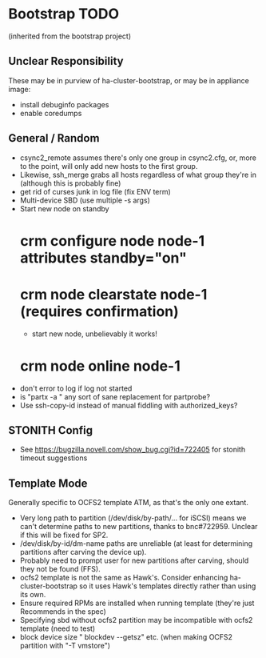# Bootstrap TODO

(inherited from the bootstrap project)

## Unclear Responsibility

These may be in purview of ha-cluster-bootstrap, or may be in appliance image:

* install debuginfo packages
* enable coredumps


## General / Random

* csync2_remote assumes there's only one group in csync2.cfg, or, more to
  the point, will only add new hosts to the first group.
* Likewise, ssh_merge grabs all hosts regardless of what group they're in
  (although this is probably fine)
* get rid of curses junk in log file (fix ENV term)
* Multi-device SBD (use multiple -s args)
* Start new node on standby
  # crm configure node node-1 attributes standby="on" 
  # crm node clearstate node-1  (requires confirmation)
  - start new node, unbelievably it works!
  # crm node online node-1
* don't error to log if log not started
* is "partx -a <device>" any sort of sane replacement for partprobe?
* Use ssh-copy-id instead of manual fiddling with authorized_keys?


## STONITH Config

* See https://bugzilla.novell.com/show_bug.cgi?id=722405 for stonith timeout suggestions


## Template Mode

Generally specific to OCFS2 template ATM, as that's the only one extant.

* Very long path to partition (/dev/disk/by-path/... for iSCSI) means we
  can't determine paths to new partitions, thanks to bnc#722959.  Unclear
  if this will be fixed for SP2.
* /dev/disk/by-id/dm-name paths are unreliable (at least for determining
  partitions after carving the device up).
* Probably need to prompt user for new partitions after carving, should
  they not be found (FFS).
* ocfs2 template is not the same as Hawk's.  Consider enhancing
  ha-cluster-bootstrap so it uses Hawk's templates directly rather than using
  its own.
* Ensure required RPMs are installed when running template (they're just
  Recommends in the spec)
* Specifying sbd without ocfs2 partition may be incompatible with ocfs2
  template (need to test)
* block device size " blockdev --getsz" etc. (when making OCFS2 partition
  with "-T vmstore")

